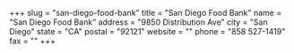 +++
slug = "san-diego-food-bank"
title = "San Diego Food Bank"
name = "San Diego Food Bank"
address = "9850 Distribution Ave"
city = "San Diego"
state = "CA"
postal = "92121"
website = ""
phone = "858 527-1419"
fax = ""
+++
